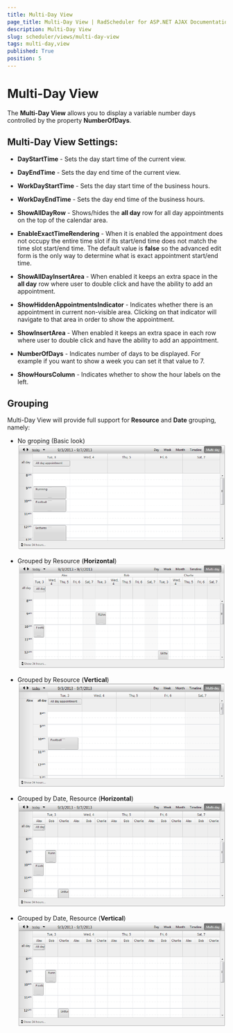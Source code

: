 ```yaml
---
title: Multi-Day View
page_title: Multi-Day View | RadScheduler for ASP.NET AJAX Documentation
description: Multi-Day View
slug: scheduler/views/multi-day-view
tags: multi-day,view
published: True
position: 5
---
```


# Multi-Day View


The **Multi-Day View** allows you to display a variable number days controlled by the property **NumberOfDays**.

## Multi-Day View Settings:

* **DayStartTime** - Sets the day start time of the current view.

* **DayEndTime** - Sets the day end time of the current view.

* **WorkDayStartTime** - Sets the day start time of the business hours.

* **WorkDayEndTime** - Sets the day end time of the business hours.

* **ShowAllDayRow** - Shows/hides the **all day** row for all day appointments on the top of the calendar area.

* **EnableExactTimeRendering** - When it is enabled the appointment does not occupy the entire time slot if its start/end time does not match the time slot start/end time. The default value is **false** so the advanced edit form is the only way to determine what is exact appointment start/end time.

* **ShowAllDayInsertArea** - When enabled it keeps an extra space in the **all day** row where user to double click and have the ability to add an appointment.

* **ShowHiddenAppointmentsIndicator** - Indicates whether there is an appointment in current non-visible area. Clicking on that indicator will navigate to that area in order to show the appointment.

* **ShowInsertArea** - When enabled it keeps an extra space in each row where user to double click and have the ability to add an appointment.

* **NumberOfDays** - Indicates number of days to be displayed. For example if you want to show a week you can set it that value to 7.

* **ShowHoursColumn** - Indicates whether to show the hour labels on the left.

## Grouping

Multi-Day View will provide full support for **Resource** and **Date** grouping, namely:

* No groping (Basic look)![scheduer-views-multidayview-nogrouping](images/scheduer-views-multidayview-nogrouping.png)

* Grouped by Resource (**Horizontal**)![scheduler-views-multidayview-horizontalgroupingbyresource](images/scheduler-views-multidayview-horizontalgroupingbyresource.png)

* Grouped by Resource (**Vertical**)![scheduler-views-multidayview-verticalgroupingbyresource](images/scheduler-views-multidayview-verticalgroupingbyresource.png)

* Grouped by Date, Resource (**Horizontal**)![scheduler-views-multidayview-horizontalgroupingbyresourceanddate](images/scheduler-views-multidayview-horizontalgroupingbyresourceanddate.png)

* Grouped by Date, Resource (**Vertical**)![scheduler-views-multidayview-horizontalgroupingbyresourceanddate](images/scheduler-views-multidayview-horizontalgroupingbyresourceanddate.png)

